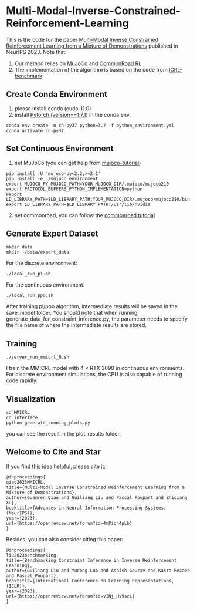 # Multi-Modal-Inverse-Constrained-Reinforcement-Learning

This is the code for the paper [Multi-Modal Inverse Constrained Reinforcement Learning from a Mixture of Demonstrations](https://neurips.cc/virtual/2023/poster/72837) published in NeurIPS 2023. Note that:
1. Our method relies on [MuJoCo](https://mujoco.org/) and [CommonRoad RL](https://commonroad.in.tum.de/commonroad-rl).
2. The implementation of the algorithm is based on the code from [ICRL-benchmark](https://github.com/Guiliang/ICRL-benchmarks-public/tree/main).

## Create Conda Environment
1. please install conda (cuda-11.0)
2. install [Pytorch (version==1.7.1)](https://pytorch.org) in the conda env.
```
conda env create -n cn-py37 python=3.7 -f python_environment.yml
conda activate cn-py37
```

## Set Continuous Environment
1. set MuJoCo (you can get help from [mujoco-tutorial](https://github.com/Guiliang/ICRL-benchmarks-public/blob/main/virtual_env_tutorial.md))
```
pip install -U 'mujoco-py<2.2,>=2.1'
pip install -e ./mujuco_environment
export MUJOCO_PY_MUJOCO_PATH=YOUR_MUJOCO_DIR/.mujoco/mujoco210
export PROTOCOL_BUFFERS_PYTHON_IMPLEMENTATION=python
export LD_LIBRARY_PATH=$LD_LIBRARY_PATH:YOUR_MUJOCO_DIR/.mujoco/mujoco210/bin:/usr/lib/nvidia
export LD_LIBRARY_PATH=$LD_LIBRARY_PATH:/usr/lib/nvidia
```
2. set commonroad, you can follow the [commonroad tutorial](https://github.com/Guiliang/ICRL-benchmarks-public/blob/main/realisitic_env_tutorial.md)

## Generate Expert Dataset
```
mkdir data
mkdir ~/data/expert_data
```
For the discrete environment:
```
./local_run_pi.sh
```
For the continuous environment:
```
./local_run_ppo.sh
```
After training pi/ppo algorithm, intermediate results will be saved in the save_model folder. You should note that when running generate_data_for_constraint_inference.py, the parameter needs to specify the file name of where the intermediate results are stored.

## Training
```
./server_run_mmicrl_0.sh
```
I train the MMICRL model with 4 × RTX 3090 in continuous environments. For discrete environment simulations, the CPU is also capable of running code rapidly.

## Visualization
```
cd MMICRL
cd interface
python generate_running_plots.py
```
you can see the result in the plot_results folder.

## Welcome to Cite and Star
If you find this idea helpful, please cite it:
```
@inproceedings{
qiao2023MMICRL,
title={Multi-Modal Inverse Constrained Reinforcement Learning from a Mixture of Demonstrations},
author={Guanren Qiao and Guiliang Liu and Pascal Poupart and Zhiqiang Xu},
booktitle={Advances in Neural Information Processing Systems, (NeurIPS)},
year={2023},
url={https://openreview.net/forum?id=4mPiqh4pLb}
}
```
Besides, you can also consider citing this paper:
```
@inproceedings{
liu2023benchmarking,
title={Benchmarking Constraint Inference in Inverse Reinforcement Learning},
author={Guiliang Liu and Yudong Luo and Ashish Gaurav and Kasra Rezaee and Pascal Poupart},
booktitle={International Conference on Learning Representations, (ICLR)},
year={2023},
url={https://openreview.net/forum?id=vINj_Hv9szL}
}
```
